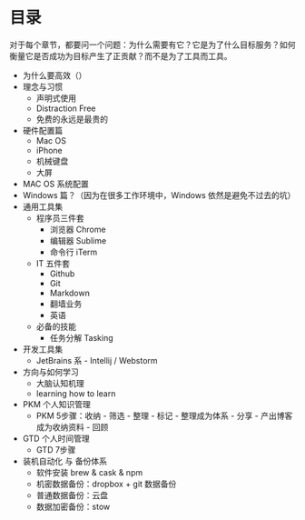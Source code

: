 # 目录

对于每个章节，都要问一个问题：为什么需要有它？它是为了什么目标服务？如何衡量它是否成功为目标产生了正贡献？而不是为了工具而工具。

* 为什么要高效（）
* 理念与习惯
  * 声明式使用
  * Distraction Free
  * 免费的永远是最贵的
* 硬件配置篇
  * Mac OS
  * iPhone
  * 机械键盘
  * 大屏
* MAC OS 系统配置
* Windows 篇？（因为在很多工作环境中，Windows 依然是避免不过去的坑）
* 通用工具集
  * 程序员三件套
    * 浏览器 Chrome 
    * 编辑器 Sublime
    * 命令行 iTerm
  * IT 五件套
    * Github
    * Git
    * Markdown
    * 翻墙业务
    * 英语
  * 必备的技能
    * 任务分解 Tasking
* 开发工具集
  * JetBrains 系 - Intellij / Webstorm 
* 方向与如何学习
  * 大脑认知机理
  * learning how to learn
* PKM 个人知识管理
  * PKM 5步骤：收纳 - 筛选 - 整理 - 标记 - 整理成为体系 - 分享 - 产出博客成为收纳资料 - 回顾
* GTD 个人时间管理
  * GTD 7步骤
* 装机自动化 与 备份体系
  * 软件安装 brew & cask & npm
  * 机密数据备份：dropbox + git 数据备份
  * 普通数据备份：云盘
  * 数据加密备份：stow